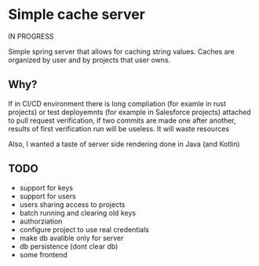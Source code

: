 # Simple cache server

IN PROGRESS

Simple spring server that allows for caching string values.
Caches are organized by user and by projects that user owns.

## Why?

If in CI/CD environment there is long compliation (for examle in rust projects) or test deployemnts (for example
in Salesforce projects) attached to pull request verification,
if two commits are made one after another, results of first verification run will be useless.
It will waste resources

Also, I wanted a taste of server side rendering done in Java (and Kotlin)

## TODO

- support for keys
- support for users
- users sharing access to projects
- batch running and clearing old keys
- authorziation
- configure project to use real credentials
- make db avalible only for server
- db persistence (dont clear db)
- some frontend